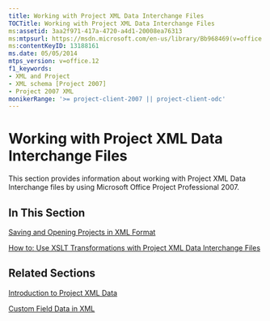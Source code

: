 ```yaml
---
title: Working with Project XML Data Interchange Files
TOCTitle: Working with Project XML Data Interchange Files
ms:assetid: 3aa2f971-417a-4720-a4d1-20008ea76313
ms:mtpsurl: https://msdn.microsoft.com/en-us/library/Bb968469(v=office.12)
ms:contentKeyID: 13188161
ms.date: 05/05/2014
mtps_version: v=office.12
f1_keywords:
- XML and Project
- XML schema [Project 2007]
- Project 2007 XML
monikerRange: '>= project-client-2007 || project-client-odc'
---
```


# Working with Project XML Data Interchange Files




This section provides information about working with Project XML Data Interchange files by using Microsoft Office Project Professional 2007.

## In This Section

[Saving and Opening Projects in XML Format](bb968621\(v=office.12\).md)

[How to: Use XSLT Transformations with Project XML Data Interchange Files](bb968529\(v=office.12\).md)

## Related Sections

[Introduction to Project XML Data](bb968652\(v=office.12\).md)

[Custom Field Data in XML](bb968687\(v=office.12\).md)


